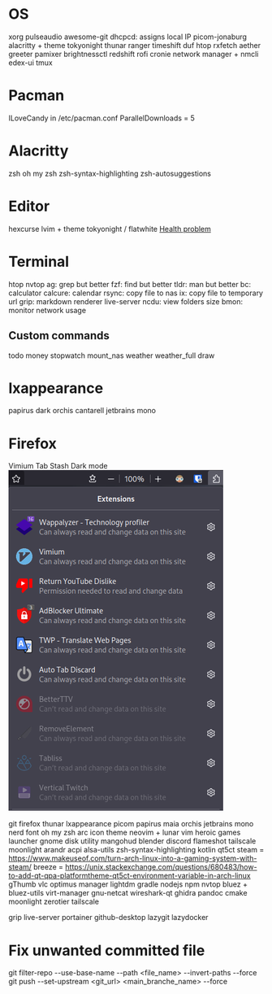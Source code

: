 # OS

xorg
pulseaudio
awesome-git
dhcpcd: assigns local IP
picom-jonaburg
alacritty + theme tokyonight
thunar
ranger
timeshift
duf
htop
rxfetch
aether greeter
pamixer
brightnessctl
redshift
rofi
cronie
network manager + nmcli
edex-ui
tmux

# Pacman

ILoveCandy in /etc/pacman.conf
ParallelDownloads = 5

# Alacritty

zsh
oh my zsh
zsh-syntax-highlighting
zsh-autosuggestions

# Editor

hexcurse
lvim + theme tokyonight / flatwhite
[Health problem](https://github.com/ekickx/clipboard-image.nvim/pull/48)

# Terminal

htop
nvtop
ag: grep but better
fzf: find but better
tldr: man but better
bc: calculator
calcure: calendar
rsync: copy file to nas
ix: copy file to temporary url
grip: markdown renderer
live-server
ncdu: view folders size
bmon: monitor network usage

## Custom commands

todo
money
stopwatch
mount_nas
weather
weather_full
draw

# lxappearance

papirus dark
orchis
cantarell
jetbrains mono

# Firefox

Vimium
Tab Stash
Dark mode
![](img/2023-09-05-17-01-51.png)





git
firefox
thunar
lxappearance
picom
papirus maia
orchis
jetbrains mono nerd font
oh my zsh
arc icon theme
neovim + lunar vim
heroic games launcher
gnome disk utility
mangohud
blender
discord
flameshot
tailscale
moonlight
arandr
acpi
alsa-utils
zsh-syntax-highlighting
kotlin
qt5ct
steam = https://www.makeuseof.com/turn-arch-linux-into-a-gaming-system-with-steam/
breeze = https://unix.stackexchange.com/questions/680483/how-to-add-qt-qpa-platformtheme-qt5ct-environment-variable-in-arch-linux
gThumb
vlc
optimus manager
lightdm
gradle
nodejs
npm
nvtop
bluez + bluez-utils
virt-manager
gnu-netcat
wireshark-qt
ghidra
pandoc
cmake
moonlight
zerotier
tailscale

grip
live-server
portainer
github-desktop
lazygit
lazydocker



# Fix unwanted committed file

git filter-repo --use-base-name --path <file_name> --invert-paths --force
git push --set-upstream <git_url> <main_branche_name> --force

